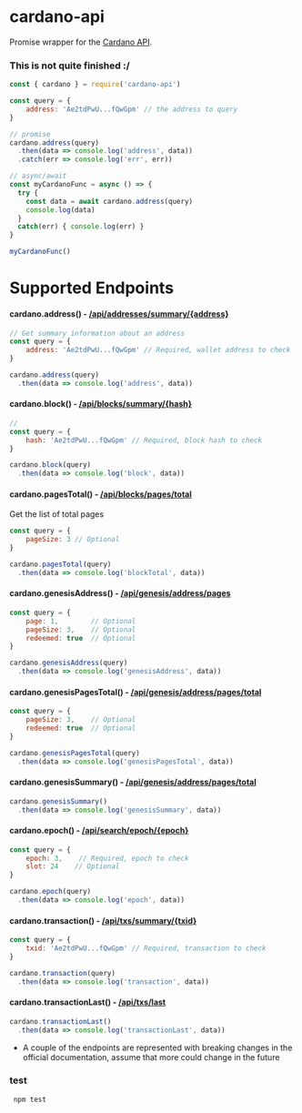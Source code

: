 # cardano-api

Promise wrapper for the [Cardano API](https://cardanodocs.com/technical/explorer/api/).  
### This is not quite finished :/

```js
const { cardano } = require('cardano-api')

const query = {
    address: 'Ae2tdPwU...fQwGpm' // the address to query
}

// promise
cardano.address(query)
  .then(data => console.log('address', data))
  .catch(err => console.log('err', err))

// async/await
const myCardanoFunc = async () => {
  try {
    const data = await cardano.address(query)
    console.log(data)  
  }
  catch(err) { console.log(err) }
}

myCardanoFunc()
```

# Supported Endpoints

#### cardano.address() - [/api/addresses/summary/{address}](https://cardanodocs.com/technical/explorer/api/#path--api-addresses-summary--address-)

```js
// Get summary information about an address
const query = {
    address: 'Ae2tdPwU...fQwGpm' // Required, wallet address to check
}

cardano.address(query)
  .then(data => console.log('address', data))
```

#### cardano.block() - [/api/blocks/summary/{hash}](https://cardanodocs.com/technical/explorer/api/#path--api-blocks-summary--hash-)
```js
// 
const query = {
    hash: 'Ae2tdPwU...fQwGpm' // Required, block hash to check
}

cardano.block(query)
  .then(data => console.log('block', data))
```

#### cardano.pagesTotal() - [/api/blocks/pages/total](https://cardanodocs.com/technical/explorer/api/#path--api-blocks-pages-total)
Get the list of total pages

```js
const query = {
    pageSize: 3 // Optional
}

cardano.pagesTotal(query)
  .then(data => console.log('blockTotal', data))
```

#### cardano.genesisAddress() - [/api/genesis/address/pages](https://cardanodocs.com/technical/explorer/api/#path--api-genesis-address-pages)

```js
const query = {
    page: 1,        // Optional
    pageSize: 3,    // Optional
    redeemed: true  // Optional
}

cardano.genesisAddress(query)
  .then(data => console.log('genesisAddress', data))
```

#### cardano.genesisPagesTotal() - [/api/genesis/address/pages/total](https://cardanodocs.com/technical/explorer/api/#path--api-genesis-address-pages-total)

```js
const query = {
    pageSize: 3,    // Optional
    redeemed: true  // Optional
}

cardano.genesisPagesTotal(query)
  .then(data => console.log('genesisPagesTotal', data))
```

#### cardano.genesisSummary() - [/api/genesis/address/pages/total](https://cardanodocs.com/technical/explorer/api/#path--api-genesis-summary)

```js
cardano.genesisSummary()
  .then(data => console.log('genesisSummary', data))
```

#### cardano.epoch() - [/api/search/epoch/{epoch}](https://cardanodocs.com/technical/explorer/api/#path--api-search-epoch--epoch-)

```js
const query = {
    epoch: 3,    // Required, epoch to check
    slot: 24    // Optional
}

cardano.epoch(query)
  .then(data => console.log('epoch', data))
```

#### cardano.transaction() - [/api/txs/summary/{txid}](https://cardanodocs.com/technical/explorer/api/#path--api-txs-summary--txid-)

```js
const query = {
    txid: 'Ae2tdPwU...fQwGpm' // Required, transaction to check
}

cardano.transaction(query)
  .then(data => console.log('transaction', data))
```

#### cardano.transactionLast() - [/api/txs/last](https://cardanodocs.com/technical/explorer/api/#path--api-txs-last)

```js
cardano.transactionLast()
  .then(data => console.log('transactionLast', data))
```


- A couple of the endpoints are represented with breaking changes in the official documentation, assume that more could change in the future

### test

``` npm test```
